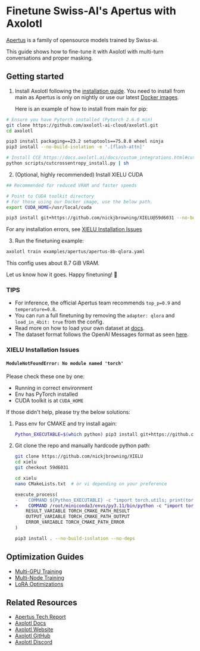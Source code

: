 # Finetune Swiss-AI's Apertus with Axolotl

[Apertus](https://huggingface.co/collections/swiss-ai/apertus-llm-68b699e65415c231ace3b059) is a family of opensource models trained by Swiss-ai.

This guide shows how to fine-tune it with Axolotl with multi-turn conversations and proper masking.

## Getting started

1. Install Axolotl following the [installation guide](https://docs.axolotl.ai/docs/installation.html). You need to install from main as Apertus is only on nightly or use our latest [Docker images](https://docs.axolotl.ai/docs/docker.html).

    Here is an example of how to install from main for pip:

```bash
# Ensure you have Pytorch installed (Pytorch 2.6.0 min)
git clone https://github.com/axolotl-ai-cloud/axolotl.git
cd axolotl

pip3 install packaging==23.2 setuptools==75.8.0 wheel ninja
pip3 install --no-build-isolation -e '.[flash-attn]'

# Install CCE https://docs.axolotl.ai/docs/custom_integrations.html#cut-cross-entropy
python scripts/cutcrossentropy_install.py | sh
```

2. (Optional, highly recommended) Install XIELU CUDA

```bash
## Recommended for reduced VRAM and faster speeds

# Point to CUDA toolkit directory
# For those using our Docker image, use the below path.
export CUDA_HOME=/usr/local/cuda

pip3 install git+https://github.com/nickjbrowning/XIELU@59d6031 --no-build-isolation --no-deps
```

For any installation errors, see [XIELU Installation Issues](#xielu-installation-issues)

3. Run the finetuning example:

```bash
axolotl train examples/apertus/apertus-8b-qlora.yaml
```

This config uses about 8.7 GiB VRAM.

Let us know how it goes. Happy finetuning! 🚀

### TIPS

- For inference, the official Apertus team recommends `top_p=0.9` and `temperature=0.8`.
- You can run a full finetuning by removing the `adapter: qlora` and `load_in_4bit: true` from the config.
- Read more on how to load your own dataset at [docs](https://docs.axolotl.ai/docs/dataset_loading.html).
- The dataset format follows the OpenAI Messages format as seen [here](https://docs.axolotl.ai/docs/dataset-formats/conversation.html#chat_template).

### XIELU Installation Issues

#### `ModuleNotFoundError: No module named 'torch'`

Please check these one by one:
- Running in correct environment
- Env has PyTorch installed
- CUDA toolkit is at `CUDA_HOME`

If those didn't help, please try the below solutions:

1. Pass env for CMAKE and try install again:

    ```bash
    Python_EXECUTABLE=$(which python) pip3 install git+https://github.com/nickjbrowning/XIELU@59d6031 --no-build-isolation --no-deps
    ```

2. Git clone the repo and manually hardcode python path:

    ```bash
    git clone https://github.com/nickjbrowning/XIELU
    cd xielu
    git checkout 59d6031

    cd xielu
    nano CMakeLists.txt  # or vi depending on your preference
    ```

    ```diff
    execute_process(
    -    COMMAND ${Python_EXECUTABLE} -c "import torch.utils; print(torch.utils.cmake_prefix_path)"
    +    COMMAND /root/miniconda3/envs/py3.11/bin/python -c "import torch.utils; print(torch.utils.cmake_prefix_path)"
        RESULT_VARIABLE TORCH_CMAKE_PATH_RESULT
        OUTPUT_VARIABLE TORCH_CMAKE_PATH_OUTPUT
        ERROR_VARIABLE TORCH_CMAKE_PATH_ERROR
    )
    ```

    ```bash
    pip3 install . --no-build-isolation --no-deps
    ```

## Optimization Guides

- [Multi-GPU Training](https://docs.axolotl.ai/docs/multi-gpu.html)
- [Multi-Node Training](https://docs.axolotl.ai/docs/multi-node.html)
- [LoRA Optimizations](https://docs.axolotl.ai/docs/lora_optims.html)

## Related Resources

- [Apertus Tech Report](https://github.com/swiss-ai/apertus-tech-report/blob/main/Apertus_Tech_Report.pdf)
- [Axolotl Docs](https://docs.axolotl.ai)
- [Axolotl Website](https://axolotl.ai)
- [Axolotl GitHub](https://github.com/axolotl-ai-cloud/axolotl)
- [Axolotl Discord](https://discord.gg/7m9sfhzaf3)
